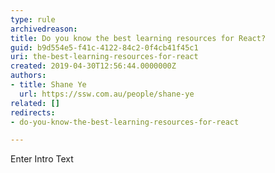 ```yaml
---
type: rule
archivedreason: 
title: Do you know the best learning resources for React?
guid: b9d554e5-f41c-4122-84c2-0f4cb41f45c1
uri: the-best-learning-resources-for-react
created: 2019-04-30T12:56:44.0000000Z
authors:
- title: Shane Ye
  url: https://ssw.com.au/people/shane-ye
related: []
redirects:
- do-you-know-the-best-learning-resources-for-react

---
```



Enter Intro Text
<br><excerpt class='endintro'></excerpt><br>



